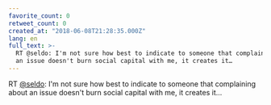 ```yaml
---
favorite_count: 0
retweet_count: 0
created_at: "2018-06-08T21:28:35.000Z"
lang: en
full_text: >-
  RT @seldo: I'm not sure how best to indicate to someone that complaining about
  an issue doesn't burn social capital with me, it creates it…
---
```


RT [@seldo](https://twitter.com/seldo): I'm not sure how best to indicate to
someone that complaining about an issue doesn't burn social capital with me, it
creates it…
